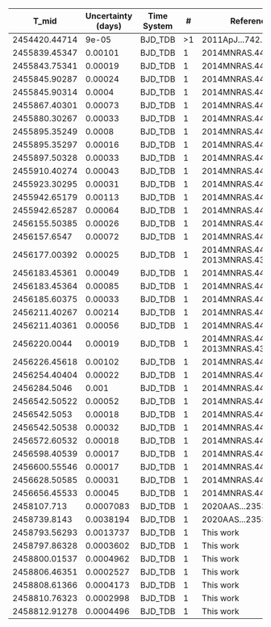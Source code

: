 |T_mid        |Uncertainty (days)|Time System|#  |Reference           |
|-------------|------------------|-----------|---|--------------------|
|2454420.44714|9e-05             |BJD_TDB    |>1 |2011ApJ...742...59H |
|2455839.45347|0.00101           |BJD_TDB    |1  |2014MNRAS.441..304S |
|2455843.75341|0.00019           |BJD_TDB    |1  |2014MNRAS.441..304S |
|2455845.90287|0.00024           |BJD_TDB    |1  |2014MNRAS.441..304S |
|2455845.90314|0.0004            |BJD_TDB    |1  |2014MNRAS.441..304S |
|2455867.40301|0.00073           |BJD_TDB    |1  |2014MNRAS.441..304S |
|2455880.30267|0.00033           |BJD_TDB    |1  |2014MNRAS.441..304S |
|2455895.35249|0.0008            |BJD_TDB    |1  |2014MNRAS.441..304S |
|2455895.35297|0.00016           |BJD_TDB    |1  |2014MNRAS.441..304S |
|2455897.50328|0.00033           |BJD_TDB    |1  |2014MNRAS.441..304S |
|2455910.40274|0.00043           |BJD_TDB    |1  |2014MNRAS.441..304S |
|2455923.30295|0.00031           |BJD_TDB    |1  |2014MNRAS.441..304S |
|2455942.65179|0.00113           |BJD_TDB    |1  |2014MNRAS.441..304S |
|2455942.65287|0.00064           |BJD_TDB    |1  |2014MNRAS.441..304S |
|2456155.50385|0.00026           |BJD_TDB    |1  |2014MNRAS.441..304S |
|2456157.6547 |0.00072           |BJD_TDB    |1  |2014MNRAS.441..304S |
|2456177.00392|0.00025           |BJD_TDB    |1  |2014MNRAS.441..304S; 2013MNRAS.436.2974G|
|2456183.45361|0.00049           |BJD_TDB    |1  |2014MNRAS.441..304S |
|2456183.45364|0.00085           |BJD_TDB    |1  |2014MNRAS.441..304S |
|2456185.60375|0.00033           |BJD_TDB    |1  |2014MNRAS.441..304S |
|2456211.40267|0.00214           |BJD_TDB    |1  |2014MNRAS.441..304S |
|2456211.40361|0.00056           |BJD_TDB    |1  |2014MNRAS.441..304S |
|2456220.0044 |0.00019           |BJD_TDB    |1  |2014MNRAS.441..304S; 2013MNRAS.436.2974G|
|2456226.45618|0.00102           |BJD_TDB    |1  |2014MNRAS.441..304S |
|2456254.40404|0.00022           |BJD_TDB    |1  |2014MNRAS.441..304S |
|2456284.5046 |0.001             |BJD_TDB    |1  |2014MNRAS.441..304S |
|2456542.50522|0.00052           |BJD_TDB    |1  |2014MNRAS.441..304S |
|2456542.5053 |0.00018           |BJD_TDB    |1  |2014MNRAS.441..304S |
|2456542.50538|0.00032           |BJD_TDB    |1  |2014MNRAS.441..304S |
|2456572.60532|0.00018           |BJD_TDB    |1  |2014MNRAS.441..304S |
|2456598.40539|0.00017           |BJD_TDB    |1  |2014MNRAS.441..304S |
|2456600.55546|0.00017           |BJD_TDB    |1  |2014MNRAS.441..304S |
|2456628.50585|0.00031           |BJD_TDB    |1  |2014MNRAS.441..304S |
|2456656.45533|0.00045           |BJD_TDB    |1  |2014MNRAS.441..304S |
|2458107.713  |0.0007083         |BJD_TDB    |1  |2020AAS...23533707Z |
|2458739.8143 |0.0038194         |BJD_TDB    |1  |2020AAS...23533707Z |
|2458793.56293|0.0013737         |BJD_TDB    |1  |This work           |
|2458797.86328|0.0003602         |BJD_TDB    |1  |This work           |
|2458800.01537|0.0004962         |BJD_TDB    |1  |This work           |
|2458806.46351|0.0002527         |BJD_TDB    |1  |This work           |
|2458808.61366|0.0004173         |BJD_TDB    |1  |This work           |
|2458810.76323|0.0002998         |BJD_TDB    |1  |This work           |
|2458812.91278|0.0004496         |BJD_TDB    |1  |This work           |
